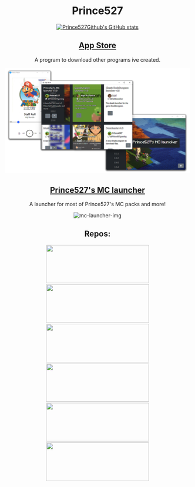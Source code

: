 <h1 align="center">Prince527</h1>

<p align="center">
  <a href="https://github.com/anuraghazra/github-readme-stats">
    <img src="https://github-readme-stats.vercel.app/api?username=Prince527Github&show_icons=true&theme=onedark&orgs=ServerSMP-Github,DuckDevss" alt="Prince527Github's GitHub stats">
  </a>
</p>

<h2 align="center">
 <a href="https://github.com/Prince527GitHub/App-Store">App Store</a>
</h2>

<p align="center">A program to download other programs ive created.</p>

<p align="center">
 <img src="https://raw.githubusercontent.com/Prince527GitHub/App-Store/images/apps/app-store.png" alt="app-store-img">
</p>

<h2 align="center">
 <a href="https://github.com/Prince527GitHub/Prince527-MC-launcher">Prince527's MC launcher</a>
</h2>

<p align="center">A launcher for most of Prince527's MC packs and more!</p>
 
<p align="center">
 <img src="https://prince527github.github.io/Prince527-MC-launcher/assets/img/main-menu.jpg" alt="mc-launcher-img">
</p>

<h2 align="center">Repos:</h2>

<p align="center">
  <a href="https://github.com/ServerSMP-Github/BOT">
    <img src="https://github-readme-stats.vercel.app/api/pin/?username=ServerSMP-Github&repo=BOT&theme=onedark" width="280px" height="104.65px">
  </a>
  <a href="https://github.com/Prince527GitHub/App-Store">
    <img src="https://github-readme-stats.vercel.app/api/pin/?username=Prince527Github&repo=App-Store&theme=onedark" width="280px" height="104.65px">
  </a>
  <a href="https://github.com/Prince527GitHub/Prince527-MC-launcher">
    <img src="https://github-readme-stats.vercel.app/api/pin/?username=Prince527Github&repo=Prince527-MC-launcher&theme=onedark" width="280px" height="104.65px">
  </a>
  <a href="https://github.com/Prince527GitHub/Simple-Apps">
    <img src="https://github-readme-stats.vercel.app/api/pin/?username=Prince527Github&repo=Simple-Apps&theme=onedark" width="280px" height="104.65px">
  </a>
  <a href="https://github.com/ServerSMP-Github/API-Shortener">
    <img src="https://github-readme-stats.vercel.app/api/pin/?username=ServerSMP-Github&repo=API-Shortener&theme=onedark" width="280px" height="104.65px">
  </a>
  <a href="https://github.com/ServerSMP-Github/Website">
    <img src="https://github-readme-stats.vercel.app/api/pin/?username=ServerSMP-Github&repo=Website&theme=onedark" width="280px" height="104.65px">
  </a>
</p>
